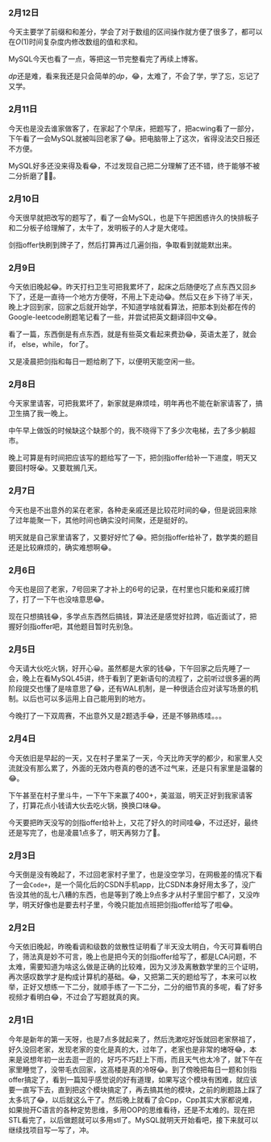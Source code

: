 ### 2月12日

今天主要学了前缀和和差分，学会了对于数组的区间操作就方便了很多了，都可以在$O(1)$时间复杂度内修改数组的值和求和。

MySQL今天也看了一点，等把这一节完整看完了再续上博客。

$dp$还是难，看来我还是只会简单的$dp$，😂，太难了，不会了学，学了忘，忘记了又学。

### 2月11日

今天也是没去谁家做客了，在家起了个早床，把题写了，把acwing看了一部分，下午看了一会MySQL就被叫回老家了😂。把电脑带上了这次，省得没法交日报还不方便。

MySQL好多还没来得及看😂，不过发现自己把二分理解了还不错，终于能够不被二分折磨了💪😁。

### 2月10日

今天很早就把改写的题写了，看了一会MySQL，也是下午把困惑许久的快排板子和二分板子给理解了，太牛了，发明板子的人才是大佬哇。

剑指offer快刷到牌子了，然后打算再过几遍剑指，争取看到就能默出来。

### 2月9日

今天依旧晚起😂。昨天打扫卫生可把我累坏了，起床之后随便吃了点东西又回乡下了，还是一直待一个地方方便呀，不用上下走动😂。然后又在乡下待了半天，晚上才回到家，回家之后就开始学，不知道学啥就看算法，把那本到处都在传的Google-leetcode刷题笔记看了一些，并尝试把英文翻译回中文😂。

看了一篇，东西倒是有点东西，就是有些英文看起来费劲😂，英语太差了，就会if， else，while， for了。

又是凌晨把剑指和每日一题给刷了下，以便明天能空闲一些。

### 2月8日

今天家里请客，可把我累坏了，新家就是麻烦哇，明年再也不能在新家请客了，搞卫生搞了我一晚上。

中午早上做饭的时候缺这个缺那个的，我不晓得下了多少次电梯，去了多少躺超市。

晚上可算是有时间把应该写的题给写了一下，把剑指offer给补一下进度，明天又要回村呀😭。又要耽搁几天。



### 2月7日

今天也是不出意外的呆在老家，各种走亲戚还是比较花时间的😂，但是说回来除了过年能聚一下，其他时间也确实没时间聚，还是挺好的。

明天就是自己家里请客了，又要好好忙了😂。把剑指offer给补了，数学类的题目还是比较麻烦的，确实难想啊😂。

### 2月6日

今天也是回了老家，7号回来了才补上的6号的记录，在村里也只能和亲戚打牌了，打了一下午也没啥意思😂。

现在只想搞钱😂，多学点东西然后搞钱，算法还是感觉好拉跨，临近面试了，把握好剑指offer吧，其他题目暂时先别急。

### 2月5日

今天请大伙吃火锅，好开心😀。虽然都是大家的钱😂，下午回家之后先睡了一会，晚上在看MySQL45讲，终于看到了更新语句的流程了，之前听过很多遍的两阶段提交也懂了是啥意思了😂，还有WAL机制，是一种很适合应对读写场景的机制。以后也可以多运用上自己能用到的地方。

今晚打了一下双周赛，不出意外又是2题选手😂，还是不够熟练哇。。。

### 2月4日

今天依旧是早起的一天，又在村子里呆了一天，今天比昨天学的都少，和家里人交流就没有那么累了，外面的无效内卷真的卷的透不过气来，还是只有家里是温馨的😂。

下午甚至在村子里斗牛，一下午下来赢了400+，美滋滋，明天正好到我家请客了，打算花点小钱请大伙去吃火锅，换换口味😂。

今天要把昨天没写的剑指offer给补上，又花了好久的时间哇😂，不过还好，最终还是写完了，也是凌晨1点多了，明天再努力了💪。

### 2月3日

今天倒是没有晚起了，不过回老家村子里了，也是没空学习，在网极差的情况下看了一会`Code+`，是一个简化后的CSDN手机app，比CSDN本身好用太多了，没广告没其他的乱七八糟的东西，也是等到了晚上9点多才从村子里回宁都了，又没咋学，明天好像也是要去村子里，今晚只能加点班把剑指offer给写了啦😂。

### 2月2日

今天依旧晚起，昨晚看调和级数的敛散性证明看了半天没太明白，今天可算看明白了，筛法真是妙不可言，晚上也是把今天的剑指offer给写了，都是LCA问题，不太难，需要知道为啥这么做是正确的比较难，因为又涉及离散数学里的三个证明，再次感叹数学才是构成计算机的基础。😂，又把第二天的题给写了，本来可以枚举，正好又想练一下二分，就顺手练了一下二分，二分的细节真的多呢，看了好多视频才看明白😂，不过会了写题就真的爽。

### 2月1日

今年是新年的第一天呀，也是7点多就起来了，然后洗漱吃好饭就回老家祭祖了，好久没回老家，发现老家的变化是真的大，过年了，老家也是非常的堵呀😂，本来是说想年初一出去逛一逛的，好巧不巧赶上下雨，而且天气也太冷了，就下午在家里睡觉了，没带毛衣回家，这高楼是真的冷呀😂。到了傍晚把每日一题和剑指offer搞定了，看到一篇知乎感觉说的好有道理，如果写这个模块有困难，就应该要一直写下去，直到把这个模块搞定了，再去搞其他的模块，之前的刷题路上踩了太多坑了😂，以后就这么干了。然后晚上就看了会Cpp，Cpp其实大家都说难，如果抛开C语言的各种定势思维，多用OOP的思维看待，还是不太难的。现在把STL看完了，以后做题就可以多用stl了。MySQL就明天开始看吧，接下来就可以继续找项目写一写了，冲。